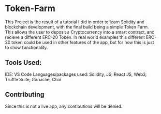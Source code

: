 # Token-Farm

This Project is the result of a tutorial I did in order to learn Solidity and blockchain development, with the final build being a simple Token Farm. This allows the user to deposit a Cryptocurrency into a smart contract, and recieve a different ERC-20 Token. In real world examples this different ERC-20 token could be used in other features of the app, but for now this is just to show functionality.

## Tools Used:
IDE: VS Code
Languages/packages used: Solidity, JS, React JS, Web3, Truffle Suite, Ganache, Chai


## Contributing
Since this is not a live app, any contibutions will be denied.
